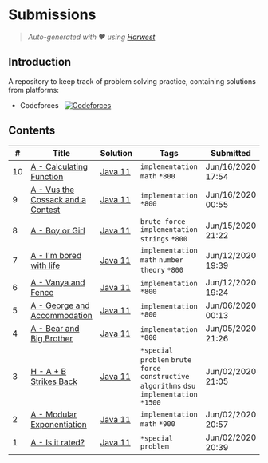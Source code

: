 Submissions
======================
> *Auto-generated with ❤ using [Harwest](https://github.com/nileshsah/harwest-tool)*

## Introduction

A repository to keep track of problem solving practice, containing solutions from platforms:
* Codeforces &nbsp; [![Codeforces](https://run.kaist.ac.kr/badges/codeforces/Shafakat_Arnob.svg)](https://codeforces.com/profile/Shafakat_Arnob)


## Contents

| # | Title | Solution | Tags | Submitted |
|---| ----- | -------- | ---- | --------- |
10 | [A - Calculating Function](https://codeforces.com/contest/486/problem/A) | [Java 11](./codeforces/486/A.java) | `implementation` `math` `*800` | Jun/16/2020 17:54 | 
9 | [A - Vus the Cossack and a Contest](https://codeforces.com/contest/1186/problem/A) | [Java 11](./codeforces/1186/A.java) | `implementation` `*800` | Jun/16/2020 00:55 | 
8 | [A - Boy or Girl](https://codeforces.com/contest/236/problem/A) | [Java 11](./codeforces/236/A.java) | `brute force` `implementation` `strings` `*800` | Jun/15/2020 21:22 | 
7 | [A - I'm bored with life](https://codeforces.com/contest/822/problem/A) | [Java 11](./codeforces/822/A.java) | `implementation` `math` `number theory` `*800` | Jun/12/2020 19:39 | 
6 | [A - Vanya and Fence](https://codeforces.com/contest/677/problem/A) | [Java 11](./codeforces/677/A.java) | `implementation` `*800` | Jun/12/2020 19:24 | 
5 | [A - George and Accommodation](https://codeforces.com/contest/467/problem/A) | [Java 11](./codeforces/467/A.java) | `implementation` `*800` | Jun/06/2020 00:13 | 
4 | [A - Bear and Big Brother](https://codeforces.com/contest/791/problem/A) | [Java 11](./codeforces/791/A.java) | `implementation` `*800` | Jun/05/2020 21:26 | 
3 | [H - A + B Strikes Back](https://codeforces.com/contest/409/problem/H) | [Java 11](./codeforces/409/H.java) | `*special problem` `brute force` `constructive algorithms` `dsu` `implementation` `*1500` | Jun/02/2020 21:05 | 
2 | [A - Modular Exponentiation](https://codeforces.com/contest/913/problem/A) | [Java 11](./codeforces/913/A.java) | `implementation` `math` `*900` | Jun/02/2020 20:57 | 
1 | [A - Is it rated?](https://codeforces.com/contest/1331/problem/A) | [Java 11](./codeforces/1331/A.java) | `*special problem` | Jun/02/2020 20:39 | 